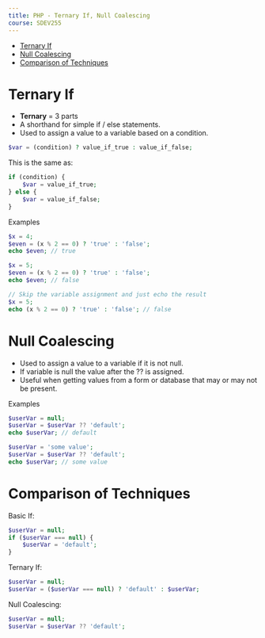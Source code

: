 ```yaml
---
title: PHP - Ternary If, Null Coalescing
course: SDEV255
---
```


- [Ternary If](#ternary-if)
- [Null Coalescing](#null-coalescing)
- [Comparison of Techniques](#comparison-of-techniques)

# Ternary If

- **Ternary** = 3 parts
- A shorthand for simple if / else statements.
- Used to assign a value to a variable based on a condition.

```php
$var = (condition) ? value_if_true : value_if_false;
```

This is the same as:

```php
if (condition) {
    $var = value_if_true;
} else {
    $var = value_if_false;
}
```

<p class="demo">Examples</p>

```php
$x = 4;
$even = (x % 2 == 0) ? 'true' : 'false';
echo $even; // true
```

```php
$x = 5;
$even = (x % 2 == 0) ? 'true' : 'false';
echo $even; // false
```

```php
// Skip the variable assignment and just echo the result
$x = 5;
echo (x % 2 == 0) ? 'true' : 'false'; // false
```

# Null Coalescing

- Used to assign a value to a variable if it is not null.
- If variable is null the value after the ?? is assigned.
- Useful when getting values from a form or database that may or may not be present.

<p class="demo">Examples</p>

```php
$userVar = null;
$userVar = $userVar ?? 'default';
echo $userVar; // default
```

```php
$userVar = 'some value';
$userVar = $userVar ?? 'default';
echo $userVar; // some value
```

# Comparison of Techniques

Basic If:

```php
$userVar = null;
if ($userVar === null) {
    $userVar = 'default';
}
```

Ternary If:

```php
$userVar = null;
$userVar = ($userVar === null) ? 'default' : $userVar;
```

Null Coalescing:

```php
$userVar = null;
$userVar = $userVar ?? 'default';
```
